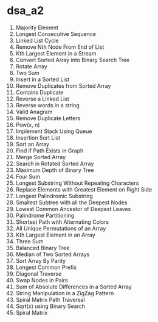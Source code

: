 # dsa_a2

1. Majority Element
2. Longest Consecutive Sequence
3. Linked List Cycle
4. Remove Nth Node From End of List
5. Kth Largest Element in a Stream
6. Convert Sorted Array into Binary Search Tree
7. Rotate Array
8. Two Sum
9. Insert in a Sorted List
10. Remove Duplicates from Sorted Array
11. Contains Duplicate
12. Reverse a Linked List
13. Reverse words in a string
14. Valid Anagram
15. Remove Duplicate Letters
16. Pow(x, n)
17. Implement Stack Using Queue
18. Insertion Sort List
19. Sort an Array
20. Find if Path Exists in Graph
21. Merge Sorted Array
22. Search in Rotated Sorted Array
23. Maximum Depth of Binary Tree
24. Four Sum
25. Longest Substring Without Repeating Characters
26. Replace Elements with Greatest Element on Right Side
27. Longest Palindromic Substring
28. Smallest Subtree with all the Deepest Nodes
29. Lowest Common Ancestor of Deepest Leaves
30. Palindrome Partitioning
31. Shortest Path with Alternating Colors
32. All Unique Permutations of an Array
33. Kth Largest Element in an Array
34. Three Sum
35. Balanced Binary Tree
36. Median of Two Sorted Arrays
37. Sort Array By Parity
38. Longest Common Prefix
39. Diagonal Traverse
40. Swap Nodes in Pairs
41. Sum of Absolute Differences in a Sorted Array
42. String Manipulation in a ZigZag Pattern
43. Spiral Matrix Path Traversal
44. Sqrt(x) using Binary Search
45. Spiral Matrix
